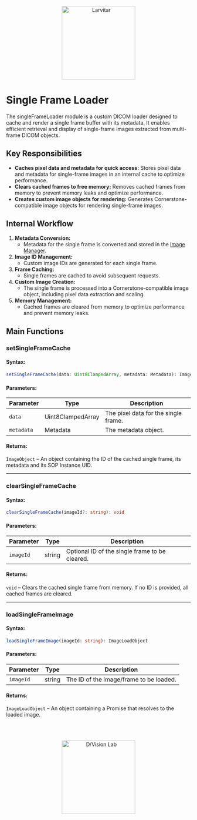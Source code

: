 <div style="text-align: center;">
    <img src="https://assets.pokemon.com/assets/cms2/img/pokedex/full/246.png" alt="Larvitar" height="200" />
</div>

# Single Frame Loader

The singleFrameLoader module is a custom DICOM loader designed to cache and render a single frame buffer with its metadata. It enables efficient retrieval and display of single-frame images extracted from multi-frame DICOM objects.

## Key Responsibilities

- **Caches pixel data and metadata for quick access:** Stores pixel data and metadata for single-frame images in an internal cache to optimize performance.
- **Clears cached frames to free memory:** Removes cached frames from memory to prevent memory leaks and optimize performance.
- **Creates custom image objects for rendering:** Generates Cornerstone-compatible image objects for rendering single-frame images.

## Internal Workflow

1. **Metadata Conversion:**
   - Metadata for the single frame is converted and stored in the [Image Manager](../managers/imageManager.md).
2. **Image ID Management:**
    - Custom image IDs are generated for each single frame.
3. **Frame Caching:**
    - Single frames are cached to avoid subsequent requests.
4. **Custom Image Creation:**
    - The single frame is processed into a Cornerstone-compatible image object, including pixel data extraction and scaling.
5. **Memory Management:**
    - Cached frames are cleared from memory to optimize performance and prevent memory leaks.

## Main Functions

### setSingleFrameCache

#### Syntax:

```typescript
setSingleFrameCache(data: Uint8ClampedArray, metadata: Metadata): ImageObject
```

#### Parameters:

| Parameter	 | Type	              | Description                              |
|------------|--------------------|------------------------------------------|
| `data`	 | Uint8ClampedArray  | The pixel data for the single frame.     |
| `metadata` | Metadata	          | The metadata object.                     |

#### Returns:

`ImageObject` – An object containing the ID of the cached single frame, its metadata and its SOP Instance UID.

---

### clearSingleFrameCache

#### Syntax:

```typescript
clearSingleFrameCache(imageId?: string): void
```

#### Parameters:

| Parameter	 | Type	   | Description                                    |
|------------|----------|-----------------------------------------------|
| `imageId`	 | string   | Optional ID of the single frame to be cleared.|

#### Returns:
`void` – Clears the cached single frame from memory. If no ID is provided, all cached frames are cleared.

---

### loadSingleFrameImage

#### Syntax:

```typescript
loadSingleFrameImage(imageId: string): ImageLoadObject
```

#### Parameters:

| Parameter	| Type	 | Description                              |
|-----------|--------|------------------------------------------|
| `imageId`	| string | The ID of the image/frame to be loaded.  |

#### Returns:

`ImageLoadObject` – An object containing a Promise that resolves to the loaded image.

<br></br>

<div style="text-align: center;">
    <img src="https://press.r1-it.storage.cloud.it/logo_trasparent.png" alt="D/Vision Lab" height="200" />
</div>